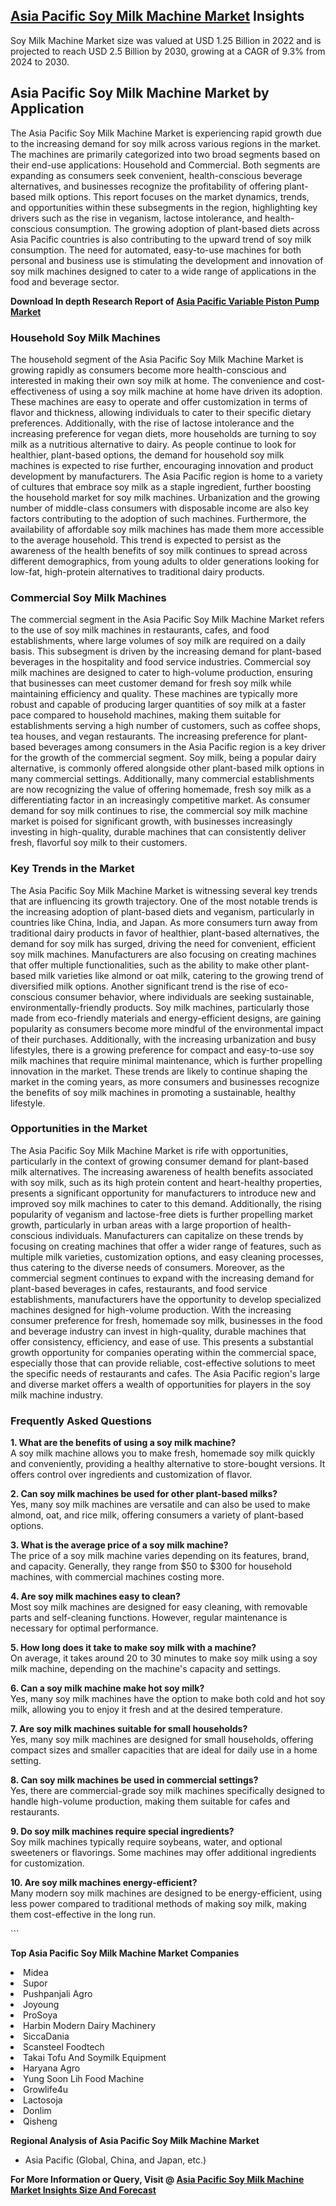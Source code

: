 <h2><a href="https://www.verifiedmarketreports.com/download-sample/?rid=283714&amp;utm_source=Github-Feb&amp;utm_medium=219" target="_blank">Asia Pacific Soy Milk Machine Market</a> Insights</h2><p>Soy Milk Machine Market size was valued at USD 1.25 Billion in 2022 and is projected to reach USD 2.5 Billion by 2030, growing at a CAGR of 9.3% from 2024 to 2030.</p><p><h2>Asia Pacific Soy Milk Machine Market by Application</h2> <p>The Asia Pacific Soy Milk Machine Market is experiencing rapid growth due to the increasing demand for soy milk across various regions in the market. The machines are primarily categorized into two broad segments based on their end-use applications: Household and Commercial. Both segments are expanding as consumers seek convenient, health-conscious beverage alternatives, and businesses recognize the profitability of offering plant-based milk options. This report focuses on the market dynamics, trends, and opportunities within these subsegments in the region, highlighting key drivers such as the rise in veganism, lactose intolerance, and health-conscious consumption. The growing adoption of plant-based diets across Asia Pacific countries is also contributing to the upward trend of soy milk consumption. The need for automated, easy-to-use machines for both personal and business use is stimulating the development and innovation of soy milk machines designed to cater to a wide range of applications in the food and beverage sector. <p><strong>Download In depth Research Report of <a href="https://www.verifiedmarketreports.com/download-sample/?rid=236118&amp;utm_source=Pulse-Dec&amp;utm_medium=219" target="_blank">Asia Pacific Variable Piston Pump Market</a></strong></p> <h3>Household Soy Milk Machines</h3> <p>The household segment of the Asia Pacific Soy Milk Machine Market is growing rapidly as consumers become more health-conscious and interested in making their own soy milk at home. The convenience and cost-effectiveness of using a soy milk machine at home have driven its adoption. These machines are easy to operate and offer customization in terms of flavor and thickness, allowing individuals to cater to their specific dietary preferences. Additionally, with the rise of lactose intolerance and the increasing preference for vegan diets, more households are turning to soy milk as a nutritious alternative to dairy. As people continue to look for healthier, plant-based options, the demand for household soy milk machines is expected to rise further, encouraging innovation and product development by manufacturers. The Asia Pacific region is home to a variety of cultures that embrace soy milk as a staple ingredient, further boosting the household market for soy milk machines. Urbanization and the growing number of middle-class consumers with disposable income are also key factors contributing to the adoption of such machines. Furthermore, the availability of affordable soy milk machines has made them more accessible to the average household. This trend is expected to persist as the awareness of the health benefits of soy milk continues to spread across different demographics, from young adults to older generations looking for low-fat, high-protein alternatives to traditional dairy products. <h3>Commercial Soy Milk Machines</h3> <p>The commercial segment in the Asia Pacific Soy Milk Machine Market refers to the use of soy milk machines in restaurants, cafes, and food establishments, where large volumes of soy milk are required on a daily basis. This subsegment is driven by the increasing demand for plant-based beverages in the hospitality and food service industries. Commercial soy milk machines are designed to cater to high-volume production, ensuring that businesses can meet customer demand for fresh soy milk while maintaining efficiency and quality. These machines are typically more robust and capable of producing larger quantities of soy milk at a faster pace compared to household machines, making them suitable for establishments serving a high number of customers, such as coffee shops, tea houses, and vegan restaurants. The increasing preference for plant-based beverages among consumers in the Asia Pacific region is a key driver for the growth of the commercial segment. Soy milk, being a popular dairy alternative, is commonly offered alongside other plant-based milk options in many commercial settings. Additionally, many commercial establishments are now recognizing the value of offering homemade, fresh soy milk as a differentiating factor in an increasingly competitive market. As consumer demand for soy milk continues to rise, the commercial soy milk machine market is poised for significant growth, with businesses increasingly investing in high-quality, durable machines that can consistently deliver fresh, flavorful soy milk to their customers. <h3>Key Trends in the Market</h3> <p>The Asia Pacific Soy Milk Machine Market is witnessing several key trends that are influencing its growth trajectory. One of the most notable trends is the increasing adoption of plant-based diets and veganism, particularly in countries like China, India, and Japan. As more consumers turn away from traditional dairy products in favor of healthier, plant-based alternatives, the demand for soy milk has surged, driving the need for convenient, efficient soy milk machines. Manufacturers are also focusing on creating machines that offer multiple functionalities, such as the ability to make other plant-based milk varieties like almond or oat milk, catering to the growing trend of diversified milk options. Another significant trend is the rise of eco-conscious consumer behavior, where individuals are seeking sustainable, environmentally-friendly products. Soy milk machines, particularly those made from eco-friendly materials and energy-efficient designs, are gaining popularity as consumers become more mindful of the environmental impact of their purchases. Additionally, with the increasing urbanization and busy lifestyles, there is a growing preference for compact and easy-to-use soy milk machines that require minimal maintenance, which is further propelling innovation in the market. These trends are likely to continue shaping the market in the coming years, as more consumers and businesses recognize the benefits of soy milk machines in promoting a sustainable, healthy lifestyle. <h3>Opportunities in the Market</h3> <p>The Asia Pacific Soy Milk Machine Market is rife with opportunities, particularly in the context of growing consumer demand for plant-based milk alternatives. The increasing awareness of health benefits associated with soy milk, such as its high protein content and heart-healthy properties, presents a significant opportunity for manufacturers to introduce new and improved soy milk machines to cater to this demand. Additionally, the rising popularity of veganism and lactose-free diets is further propelling market growth, particularly in urban areas with a large proportion of health-conscious individuals. Manufacturers can capitalize on these trends by focusing on creating machines that offer a wider range of features, such as multiple milk varieties, customization options, and easy cleaning processes, thus catering to the diverse needs of consumers. Moreover, as the commercial segment continues to expand with the increasing demand for plant-based beverages in cafes, restaurants, and food service establishments, manufacturers have the opportunity to develop specialized machines designed for high-volume production. With the increasing consumer preference for fresh, homemade soy milk, businesses in the food and beverage industry can invest in high-quality, durable machines that offer consistency, efficiency, and ease of use. This presents a substantial growth opportunity for companies operating within the commercial space, especially those that can provide reliable, cost-effective solutions to meet the specific needs of restaurants and cafes. The Asia Pacific region's large and diverse market offers a wealth of opportunities for players in the soy milk machine industry. <h3>Frequently Asked Questions</h3> <p><strong>1. What are the benefits of using a soy milk machine?</strong> <br> A soy milk machine allows you to make fresh, homemade soy milk quickly and conveniently, providing a healthy alternative to store-bought versions. It offers control over ingredients and customization of flavor.</p> <p><strong>2. Can soy milk machines be used for other plant-based milks?</strong> <br> Yes, many soy milk machines are versatile and can also be used to make almond, oat, and rice milk, offering consumers a variety of plant-based options.</p> <p><strong>3. What is the average price of a soy milk machine?</strong> <br> The price of a soy milk machine varies depending on its features, brand, and capacity. Generally, they range from $50 to $300 for household machines, with commercial machines costing more.</p> <p><strong>4. Are soy milk machines easy to clean?</strong> <br> Most soy milk machines are designed for easy cleaning, with removable parts and self-cleaning functions. However, regular maintenance is necessary for optimal performance.</p> <p><strong>5. How long does it take to make soy milk with a machine?</strong> <br> On average, it takes around 20 to 30 minutes to make soy milk using a soy milk machine, depending on the machine's capacity and settings.</p> <p><strong>6. Can a soy milk machine make hot soy milk?</strong> <br> Yes, many soy milk machines have the option to make both cold and hot soy milk, allowing you to enjoy it fresh and at the desired temperature.</p> <p><strong>7. Are soy milk machines suitable for small households?</strong> <br> Yes, many soy milk machines are designed for small households, offering compact sizes and smaller capacities that are ideal for daily use in a home setting.</p> <p><strong>8. Can soy milk machines be used in commercial settings?</strong> <br> Yes, there are commercial-grade soy milk machines specifically designed to handle high-volume production, making them suitable for cafes and restaurants.</p> <p><strong>9. Do soy milk machines require special ingredients?</strong> <br> Soy milk machines typically require soybeans, water, and optional sweeteners or flavorings. Some machines may offer additional ingredients for customization.</p> <p><strong>10. Are soy milk machines energy-efficient?</strong> <br> Many modern soy milk machines are designed to be energy-efficient, using less power compared to traditional methods of making soy milk, making them cost-effective in the long run.</p> ```</p><p><strong>Top Asia Pacific Soy Milk Machine Market Companies</strong></p><div data-test-id=""><p><li>Midea</li><li> Supor</li><li> Pushpanjali Agro</li><li> Joyoung</li><li> ProSoya</li><li> Harbin Modern Dairy Machinery</li><li> SiccaDania</li><li> Scansteel Foodtech</li><li> Takai Tofu And Soymilk Equipment</li><li> Haryana Agro</li><li> Yung Soon Lih Food Machine</li><li> Growlife4u</li><li> Lactosoja</li><li> Donlim</li><li> Qisheng</li></p><div><strong>Regional Analysis of&nbsp;Asia Pacific Soy Milk Machine Market</strong></div><ul><li dir="ltr"><p dir="ltr">Asia Pacific (Global, China, and Japan, etc.)</p></li></ul><p><strong>For More Information or Query, Visit @&nbsp;</strong><strong><a href="https://www.verifiedmarketreports.com/product/soy-milk-machine-market/?utm_source=Github-Feb&amp;utm_medium=219" target="_blank">Asia Pacific Soy Milk Machine Market Insights Size And Forecast</a></strong></p></div><h2>&nbsp;</h2><div data-test-id="">&nbsp;</div>
